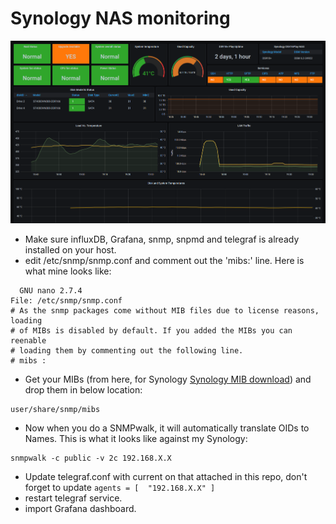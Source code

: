 # Synology NAS monitoring 


![Dashboard](./dashboard.png)

* Make sure influxDB, Grafana, snmp, snpmd and telegraf is already installed on your host.
* edit /etc/snmp/snmp.conf and comment out the 'mibs:' line. Here is what mine looks like:

```
  GNU nano 2.7.4                                                                                                                   
File: /etc/snmp/snmp.conf
# As the snmp packages come without MIB files due to license reasons, loading
# of MIBs is disabled by default. If you added the MIBs you can reenable
# loading them by commenting out the following line.
# mibs :

```
* Get your MIBs (from here, for Synology [Synology MIB download](https://global.download.synology.com/download/Document/MIBGuide/Synology_MIB_File.zip)) and drop them in  below location:
```
user/share/snmp/mibs
```

* Now when you do a SNMPwalk, it will automatically translate OIDs to Names. This is what it looks like against my Synology:

```
snmpwalk -c public -v 2c 192.168.X.X
```

* Update telegraf.conf with current on that attached in this repo, don't forget to update `agents = [  "192.168.X.X" ]`
* restart telegraf service.
* import Grafana dashboard.